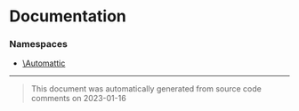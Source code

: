# Documentation

### Namespaces

* [\Automattic](./namespaces/automattic.md)


--------
> This document was automatically generated from source code comments on 2023-01-16
